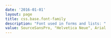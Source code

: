 ```yaml
---
date: '2016-01-01'
layout: page
title: css.base.font-family
description: "Font used in forms and lists: "
value: SourceSansPro, "Helvetica Neue", Arial 
---
```

